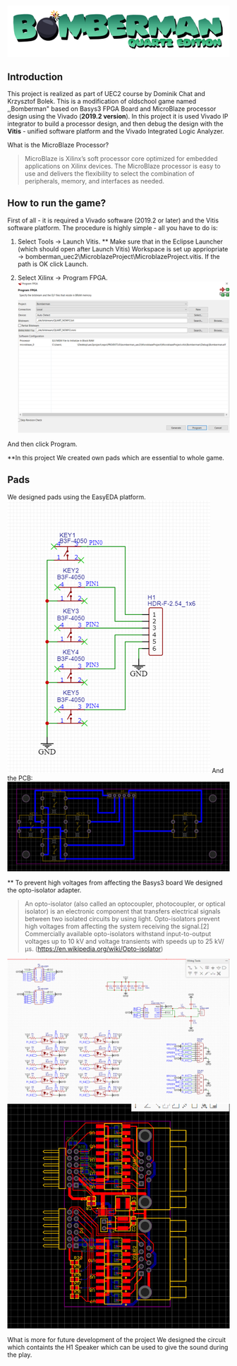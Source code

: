 ![BombermanQuartzEditionLogo](/images/logo.png)


## Introduction

This project is realized as part of UEC2 course by Dominik Chat and Krzysztof Bolek. This is a modification of oldschool game named ,,Bomberman" based on Basys3 FPGA Board and MicroBlaze processor design using the Vivado (**2019.2 version**). In this project it is used Vivado IP integrator to build a processor design, and then debug the design with the **Vitis** - 
unified software platform and the Vivado Integrated Logic Analyzer.

 What is the MicroBlaze Processor?
>MicroBlaze is Xilinx’s soft processor core optimized for embedded
applications on Xilinx devices. The MicroBlaze processor is easy to
use and delivers the flexibility to select the combination of
peripherals, memory, and interfaces as needed.

## How to run the game?

First of all - it is required a Vivado software (2019.2 or later) and the Vitis software platform.
The procedure is highly simple - all you have to do is:
1. Select Tools -> Launch Vitis. 
** Make sure that in the Eclipse Launcher (which should open after Launch Vitis) Workspace is set up appriopriate -> bomberman_uec2\MicroblazeProject\MicroblazeProject.vitis. If the path is OK click Launch.

2. Select Xilinx -> Program FPGA.
![ProgramInstruction](/images/program.png)

And then click Program. 

**In this project We created own pads which are essential to whole game. 

## Pads

We designed pads using the EasyEDA platform. 
![PadSheet](/images/pad_sheet.png)
And the PCB:
![PadPCB](/images/pad_pcb.png)

** To prevent high voltages from affecting the Basys3 board  We designed the opto-isolator adapter. 
> An opto-isolator (also called an optocoupler, photocoupler, or optical isolator) is an electronic component that transfers electrical signals between two isolated circuits by using light. Opto-isolators prevent high voltages from affecting the system receiving the signal.[2] Commercially available opto-isolators withstand input-to-output voltages up to 10 kV and voltage transients with speeds up to 25 kV/μs. (https://en.wikipedia.org/wiki/Opto-isolator)

![PadsSound](/images/pads_sound.png)
![PadsSoundPCB](/images/pads_sound_pcb.png)

What is more for future development of the project We designed the circuit which containts the H1 Speaker which can be used to give the sound during the play. 

